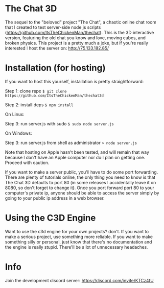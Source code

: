 # The Chat 3D
The sequel to the "beloved" project "The Chat", a chaotic online chat room that I created to test server-side node js scripts (https://github.com/ItsTheChickenMan/thechat).  This is the 3D interactive version, featuring the old chat you know and love, moving cubes, and broken physics.  This project is a pretty much a joke, but if you're really interested I host the server on:
http://75.133.182.85/

# Installation (for hosting)
If you want to host this yourself, installation is pretty straightforward:

Step 1: clone repo    `$ git clone https://github.com/ItsTheChickenMan/thechat3d`

Step 2: install deps  `$ npm install`

On Linux:

Step 3: run server.js with sudo `$ sudo node server.js`

On Windows:

Step 3: run server.js from shell as administrator `> node server.js`

Note that hosting on Apple hasn't been tested, and will remain that way because I don't have an Apple computer nor do I plan on getting one.  Proceed with caution.

If you want to make a server public, you'll have to do some port forwarding.  There are plenty of tutorials online, the only thing you need to know is that The Chat 3D defaults to port 80 (in some releases I accidentally leave it on 8080, so don't forget to change it).  Once you port forward port 80 to your computer's private ip, anyone should be able to access the server simply by going to your public ip address in a web browser.

# Using the C3D Engine
Want to use the c3d engine for your own projects?  don't.  If you want to make a serious project, use something more reliable.  If you want to make something silly or personal, just know that there's no documentation and the engine is really stupid.  There'll be a lot of unnecessary headaches.

# Info
Join the development discord server: https://discord.com/invite/KTCz4tU
